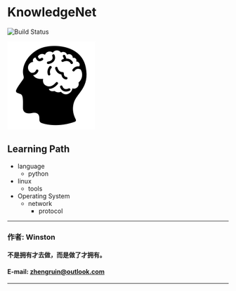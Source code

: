 #  KnowledgeNet
![Build Status](https://travis-ci.org/meolu/walden.svg?branch=master)

![knowledgenet-logo] 

## Learning  Path
- language
    - python
- linux
    - tools
- Operating System
    - network
        - protocol
    
***
### 作者: Winston
#### 不是拥有才去做，而是做了才拥有。
#### E-mail: zhengruin@outlook.com 

***
[knowledgenet-logo]: /images/brain.png




